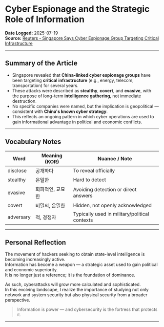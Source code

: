 # Cyber Espionage and the Strategic Role of Information  
**Date Logged:** 2025-07-19  
**Source:** [Reuters - Singapore Says Cyber Espionage Group Targeting Critical Infrastructure](https://www.reuters.com/world/china/singapore-says-cyber-espionage-group-targeting-critical-infrastructure-2025-07-18/?utm_source=chatgpt.com)  

---

## Summary of the Article

- Singapore revealed that **China-linked cyber espionage groups** have been targeting **critical infrastructure** (e.g., energy, telecom, transportation) for several years.
- These attacks were described as **stealthy**, **covert**, and **evasive**, with the purpose of long-term **intelligence gathering**, not immediate destruction.
- No specific companies were named, but the implication is geopolitical — consistent with **China's known cyber strategy**.
- This reflects an ongoing pattern in which cyber operations are used to gain informational advantage in political and economic conflicts.

---

## Vocabulary Notes

| Word         | Meaning (KOR)            | Nuance / Note                          |
|--------------|--------------------------|----------------------------------------|
| disclose     | 공개하다                  | To reveal officially                   |
| stealthy     | 은밀한                    | Hard to detect                         |
| evasive      | 회피적인, 교묘한          | Avoiding detection or direct answers   |
| covert       | 비밀의, 은밀한            | Hidden, not openly acknowledged        |
| adversary    | 적, 경쟁자                | Typically used in military/political contexts |

---

## Personal Reflection

The movement of hackers seeking to obtain state-level intelligence is becoming increasingly active.  
Information has become a weapon — a strategic asset used to gain political and economic superiority.  
It is no longer just a reference; it is the foundation of dominance.

As such, cyberattacks will grow more calculated and sophisticated.  
In this evolving landscape, I realize the importance of studying not only network and system security but also physical security from a broader perspective.

> Information is power — and cybersecurity is the fortress that protects it.

---

